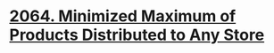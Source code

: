 # [2064. Minimized Maximum of Products Distributed to Any Store](https://leetcode.com/problems/minimized-maximum-of-products-distributed-to-any-store/description/)

```kotlin

```